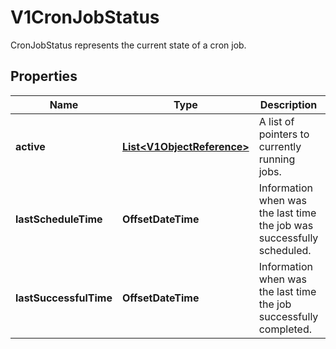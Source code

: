 

# V1CronJobStatus

CronJobStatus represents the current state of a cron job.

## Properties

| Name | Type | Description | Notes |
|------------ | ------------- | ------------- | -------------|
|**active** | [**List&lt;V1ObjectReference&gt;**](V1ObjectReference.md) | A list of pointers to currently running jobs. |  [optional] |
|**lastScheduleTime** | **OffsetDateTime** | Information when was the last time the job was successfully scheduled. |  [optional] |
|**lastSuccessfulTime** | **OffsetDateTime** | Information when was the last time the job successfully completed. |  [optional] |



